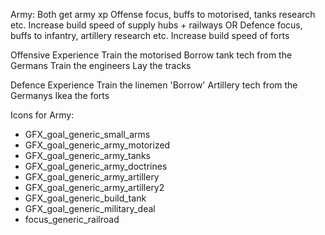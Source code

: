 
Army: Both get army xp
Offense focus, buffs to motorised, tanks research etc. Increase build speed of supply hubs + railways
OR
Defence focus, buffs to infantry, artillery research etc. Increase build speed of forts


Offensive Experience
Train the motorised
Borrow tank tech from the Germans
Train the engineers
Lay the tracks

Defence Experience
Train the linemen
'Borrow' Artillery tech from the Germanys
Ikea the forts





Icons for Army:
* GFX_goal_generic_small_arms
* GFX_goal_generic_army_motorized
* GFX_goal_generic_army_tanks
* GFX_goal_generic_army_doctrines
* GFX_goal_generic_army_artillery
* GFX_goal_generic_army_artillery2
* GFX_goal_generic_build_tank
* GFX_goal_generic_military_deal
* focus_generic_railroad